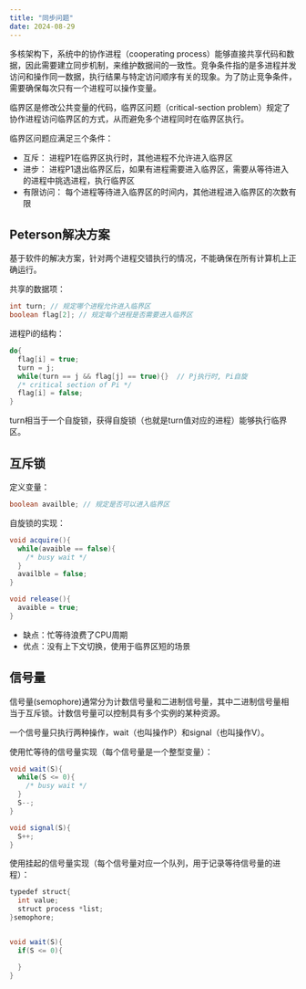 ```yaml
---
title: "同步问题"
date: 2024-08-29
---
```


多核架构下，系统中的协作进程（cooperating process）能够直接共享代码和数据，因此需要建立同步机制，来维护数据间的一致性。竞争条件指的是多进程并发访问和操作同一数据，执行结果与特定访问顺序有关的现象。为了防止竞争条件，需要确保每次只有一个进程可以操作变量。

临界区是修改公共变量的代码，临界区问题（critical-section problem）规定了协作进程访问临界区的方式，从而避免多个进程同时在临界区执行。

临界区问题应满足三个条件：

+ 互斥： 进程P1在临界区执行时，其他进程不允许进入临界区
+ 进步： 进程P1退出临界区后，如果有进程需要进入临界区，需要从等待进入的进程中挑选进程，执行临界区
+ 有限访问： 每个进程等待进入临界区的时间内，其他进程进入临界区的次数有限

## Peterson解决方案

基于软件的解决方案，针对两个进程交错执行的情况，不能确保在所有计算机上正确运行。

共享的数据项：

```java
int turn; // 规定哪个进程允许进入临界区
boolean flag[2]; // 规定每个进程是否需要进入临界区
```

进程Pi的结构：

```java
do{
  flag[i] = true;
  turn = j;
  while(turn == j && flag[j] == true){}  // Pj执行时, Pi自旋
  /* critical section of Pi */
  flag[i] = false;
}
```

turn相当于一个自旋锁，获得自旋锁（也就是turn值对应的进程）能够执行临界区。


## 互斥锁

定义变量：

```java
boolean availble; // 规定是否可以进入临界区
```

自旋锁的实现：

```java
void acquire(){
  while(avaible == false){
    /* busy wait */
  }
  availble = false;
}

void release(){
  avaible = true;
}
```

+ 缺点：忙等待浪费了CPU周期
+ 优点：没有上下文切换，使用于临界区短的场景

## 信号量

信号量(semophore)通常分为计数信号量和二进制信号量，其中二进制信号量相当于互斥锁。计数信号量可以控制具有多个实例的某种资源。

一个信号量只执行两种操作，wait（也叫操作P）和signal（也叫操作V）。

使用忙等待的信号量实现（每个信号量是一个整型变量）：

```java
void wait(S){
  while(S <= 0){
    /* busy wait */
  }
  S--;
}

void signal(S){
  S++;
}
```

使用挂起的信号量实现（每个信号量对应一个队列，用于记录等待信号量的进程）：

```java
typedef struct{
  int value;
  struct process *list;
}semophore;


void wait(S){
  if(S <= 0){

  }
}
